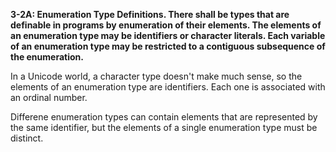 **3-2A: Enumeration Type Definitions.  There shall be types that are definable in programs by enumeration of their elements. The elements of an enumeration type may be identifiers or character literals. Each variable of an enumeration type may be restricted to a contiguous subsequence of the enumeration.**

In a Unicode world, a character type doesn't make much sense,
so the elements of an enumeration type are identifiers.
Each one is associated with an ordinal number.

Differene enumeration types can contain elements that
are represented by the same identifier,
but the elements of a single enumeration type must
be distinct.
